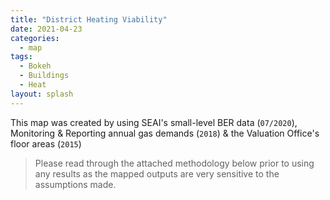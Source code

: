 ```yaml
---
title: "District Heating Viability"
date: 2021-04-23
categories:
  - map
tags:
  - Bokeh
  - Buildings
  - Heat
layout: splash
---
```

This map was created by using SEAI's small-level BER data (`07/2020`), Monitoring & Reporting annual gas demands (`2018`) & the Valuation Office's floor areas (`2015`)

> Please read through the attached methodology below prior to using any results as the mapped outputs are very sensitive to the assumptions made.

<script src="https://gist.github.com/rdmolony/23224c5defdcd63d2c020e779d913fcf.js"></script>

<object width="100%" height="100%" frameborder="0" type="text/html"
        data="/assets/html/district_heating_viability.html"></object>
